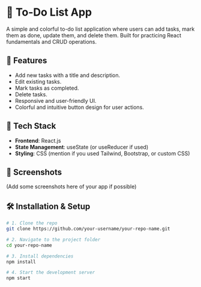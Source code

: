 # 📝 To-Do List App

A simple and colorful to-do list application where users can add tasks, mark them as done, update them, and delete them. Built for practicing React fundamentals and CRUD operations.

## 🚀 Features

- Add new tasks with a title and description.
- Edit existing tasks.
- Mark tasks as completed.
- Delete tasks.
- Responsive and user-friendly UI.
- Colorful and intuitive button design for user actions.

## 🧰 Tech Stack

- **Frontend**: React.js
- **State Management**: useState (or useReducer if used)
- **Styling**: CSS (mention if you used Tailwind, Bootstrap, or custom CSS)

## 📸 Screenshots

(Add some screenshots here of your app if possible)

## 🛠️ Installation & Setup

```bash
# 1. Clone the repo
git clone https://github.com/your-username/your-repo-name.git

# 2. Navigate to the project folder
cd your-repo-name

# 3. Install dependencies
npm install

# 4. Start the development server
npm start
